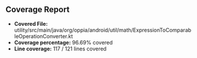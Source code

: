 ## Coverage Report

- **Covered File:** utility/src/main/java/org/oppia/android/util/math/ExpressionToComparableOperationConverter.kt
- **Coverage percentage:** 96.69% covered
- **Line coverage:** 117 / 121 lines covered